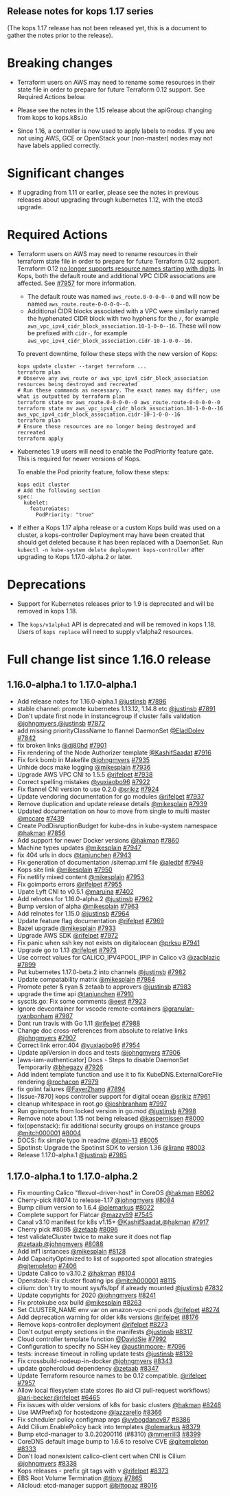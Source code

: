 ## Release notes for kops 1.17 series

(The kops 1.17 release has not been released yet, this is a document to gather
the notes prior to the release).

# Breaking changes

* Terraform users on AWS may need to rename some resources in their state file in order to prepare for future Terraform 0.12 support. See Required Actions below.

* Please see the notes in the 1.15 release about the apiGroup changing from kops
  to kops.k8s.io

* Since 1.16, a controller is now used to apply labels to nodes.  If
  you are not using AWS, GCE or OpenStack your (non-master) nodes may
  not have labels applied correctly.

# Significant changes

* If upgrading from 1.11 or earlier, please see the notes in previous releases
  about upgrading through kubernetes 1.12, with the etcd3 upgrade.

# Required Actions

* Terraform users on AWS may need to rename resources in their terraform state file in order to prepare for future Terraform 0.12 support.
  Terraform 0.12 [no longer supports resource names starting with digits](https://www.terraform.io/upgrade-guides/0-12.html#pre-upgrade-checklist). In Kops, both the default route and additional VPC CIDR associations are affected. See [#7957](https://github.com/kubernetes/kops/pull/7957) for more information.
  * The default route was named `aws_route.0-0-0-0--0` and will now be named `aws_route.route-0-0-0-0--0`.
  * Additional CIDR blocks associated with a VPC were similarly named the hyphenated CIDR block with two hyphens for the `/`, for example `aws_vpc_ipv4_cidr_block_association.10-1-0-0--16`. These will now be prefixed with `cidr-`, for example `aws_vpc_ipv4_cidr_block_association.cidr-10-1-0-0--16`.
  
  To prevent downtime, follow these steps with the new version of Kops:
  ```
  kops update cluster --target terraform ...
  terraform plan
  # Observe any aws_route or aws_vpc_ipv4_cidr_block_association resources being destroyed and recreated
  # Run these commands as necessary. The exact names may differ; use what is outputted by terraform plan
  terraform state mv aws_route.0-0-0-0--0 aws_route.route-0-0-0-0--0
  terraform state mv aws_vpc_ipv4_cidr_block_association.10-1-0-0--16 aws_vpc_ipv4_cidr_block_association.cidr-10-1-0-0--16
  terraform plan
  # Ensure these resources are no longer being destroyed and recreated
  terraform apply
  ```

* Kubernetes 1.9 users will need to enable the PodPriority feature gate. This is required for newer versions of Kops.

  To enable the Pod priority feature, follow these steps:
  ```
  kops edit cluster
  # Add the following section
  spec:
    kubelet:
      featureGates:
        PodPriority: "true"
  ```
 
* If either a Kops 1.17 alpha release or a custom Kops build was used on a cluster,
  a kops-controller Deployment may have been created that should get deleted because it has been replaced with a DaemonSet.
  Run `kubectl -n kube-system delete deployment kops-controller` after upgrading to Kops 1.17.0-alpha.2 or later.

# Deprecations

* Support for Kubernetes releases prior to 1.9 is deprecated and will be removed in kops 1.18.

* The `kops/v1alpha1` API is deprecated and will be removed in kops 1.18. Users of `kops replace` will need to supply v1alpha2 resources.

# Full change list since 1.16.0 release

## 1.16.0-alpha.1 to 1.17.0-alpha.1

* Add release notes for 1.16.0-alpha.1 [@justinsb](https://github.com/justinsb) [#7896](https://github.com/kubernetes/kops/pull/7896)
* stable channel: promote kubernetes 1.13.12, 1.14.8 etc [@justinsb](https://github.com/justinsb) [#7891](https://github.com/kubernetes/kops/pull/7891)
* Don't update first node in instancegroup if cluster fails validation [@johngmyers](https://github.com/johngmyers),[@justinsb](https://github.com/justinsb) [#7872](https://github.com/kubernetes/kops/pull/7872)
* add missing priorityClassName to flannel DaemonSet [@EladDolev](https://github.com/EladDolev) [#7842](https://github.com/kubernetes/kops/pull/7842)
* fix broken links [@dj80hd](https://github.com/dj80hd) [#7901](https://github.com/kubernetes/kops/pull/7901)
* Fix rendering of the Node Authorizer template [@KashifSaadat](https://github.com/KashifSaadat) [#7916](https://github.com/kubernetes/kops/pull/7916)
* Fix fork bomb in Makefile [@johngmyers](https://github.com/johngmyers) [#7935](https://github.com/kubernetes/kops/pull/7935)
* Unhide docs make logging [@mikesplain](https://github.com/mikesplain) [#7936](https://github.com/kubernetes/kops/pull/7936)
* Upgrade AWS VPC CNI to 1.5.5 [@rifelpet](https://github.com/rifelpet) [#7938](https://github.com/kubernetes/kops/pull/7938)
* Correct spelling mistakes [@yuxiaobo96](https://github.com/yuxiaobo96) [#7922](https://github.com/kubernetes/kops/pull/7922)
* Fix flannel CNI version to use 0.2.0 [@srikiz](https://github.com/srikiz) [#7924](https://github.com/kubernetes/kops/pull/7924)
* Update vendoring documentation for go modules [@rifelpet](https://github.com/rifelpet) [#7937](https://github.com/kubernetes/kops/pull/7937)
* Remove duplication and update release details [@mikesplain](https://github.com/mikesplain) [#7939](https://github.com/kubernetes/kops/pull/7939)
* Updated documentation on how to move from single to multi master [@mccare](https://github.com/mccare) [#7439](https://github.com/kubernetes/kops/pull/7439)
* Create PodDisruptionBudget for kube-dns in kube-system namespace [@hakman](https://github.com/hakman) [#7856](https://github.com/kubernetes/kops/pull/7856)
* Add support for newer Docker versions [@hakman](https://github.com/hakman) [#7860](https://github.com/kubernetes/kops/pull/7860)
* Machine types updates [@mikesplain](https://github.com/mikesplain) [#7947](https://github.com/kubernetes/kops/pull/7947)
* fix 404 urls in docs [@tanjunchen](https://github.com/tanjunchen) [#7943](https://github.com/kubernetes/kops/pull/7943)
* Fix generation of documentation /sitemap.xml file [@aledbf](https://github.com/aledbf) [#7949](https://github.com/kubernetes/kops/pull/7949)
* Kops site link [@mikesplain](https://github.com/mikesplain) [#7950](https://github.com/kubernetes/kops/pull/7950)
* Fix netlify mixed content [@mikesplain](https://github.com/mikesplain) [#7953](https://github.com/kubernetes/kops/pull/7953)
* Fix goimports errors [@rifelpet](https://github.com/rifelpet) [#7955](https://github.com/kubernetes/kops/pull/7955)
* Upate Lyft CNI to v0.5.1 [@maruina](https://github.com/maruina) [#7402](https://github.com/kubernetes/kops/pull/7402)
* Add relnotes for 1.16.0-alpha.2 [@justinsb](https://github.com/justinsb) [#7962](https://github.com/kubernetes/kops/pull/7962)
* Bump version of alpha [@mikesplain](https://github.com/mikesplain) [#7963](https://github.com/kubernetes/kops/pull/7963)
* Add relnotes for 1.15.0 [@justinsb](https://github.com/justinsb) [#7964](https://github.com/kubernetes/kops/pull/7964)
* Update feature flag documentation [@rifelpet](https://github.com/rifelpet) [#7969](https://github.com/kubernetes/kops/pull/7969)
* Bazel upgrade [@mikesplain](https://github.com/mikesplain) [#7933](https://github.com/kubernetes/kops/pull/7933)
* Upgrade AWS SDK [@rifelpet](https://github.com/rifelpet) [#7972](https://github.com/kubernetes/kops/pull/7972)
* Fix panic when ssh key not exists on digitalocean [@prksu](https://github.com/prksu) [#7941](https://github.com/kubernetes/kops/pull/7941)
* Upgrade go to 1.13 [@rifelpet](https://github.com/rifelpet) [#7973](https://github.com/kubernetes/kops/pull/7973)
* Use correct values for CALICO_IPV4POOL_IPIP in Calico v3 [@zacblazic](https://github.com/zacblazic) [#7899](https://github.com/kubernetes/kops/pull/7899)
* Put kubernetes 1.17.0-beta.2 into channels [@justinsb](https://github.com/justinsb) [#7982](https://github.com/kubernetes/kops/pull/7982)
* Update compatability matrix [@mikesplain](https://github.com/mikesplain) [#7984](https://github.com/kubernetes/kops/pull/7984)
* Promote peter & ryan & zetaab to approvers [@justinsb](https://github.com/justinsb) [#7983](https://github.com/kubernetes/kops/pull/7983)
* upgrade the time api [@tanjunchen](https://github.com/tanjunchen) [#7910](https://github.com/kubernetes/kops/pull/7910)
* sysctls.go: Fix some comments [@eest](https://github.com/eest) [#7923](https://github.com/kubernetes/kops/pull/7923)
* Ignore devcontainer for vscode remote-containers [@granular-ryanbonham](https://github.com/granular-ryanbonham) [#7987](https://github.com/kubernetes/kops/pull/7987)
* Dont run travis with Go 1.11 [@rifelpet](https://github.com/rifelpet) [#7988](https://github.com/kubernetes/kops/pull/7988)
* Change doc cross-references from absolute to relative links [@johngmyers](https://github.com/johngmyers) [#7907](https://github.com/kubernetes/kops/pull/7907)
* Correct link error:404 [@yuxiaobo96](https://github.com/yuxiaobo96) [#7954](https://github.com/kubernetes/kops/pull/7954)
* Update apiVersion in docs and tests [@johngmyers](https://github.com/johngmyers) [#7906](https://github.com/kubernetes/kops/pull/7906)
* [aws-iam-authenticator] Docs - Steps to disable DaemonSet Temporarily [@bhegazy](https://github.com/bhegazy) [#7926](https://github.com/kubernetes/kops/pull/7926)
* Add indent template function and use it to fix KubeDNS.ExternalCoreFile rendering [@rochacon](https://github.com/rochacon) [#7979](https://github.com/kubernetes/kops/pull/7979)
* fix golint failures [@FayerZhang](https://github.com/FayerZhang) [#7894](https://github.com/kubernetes/kops/pull/7894)
* [Issue-7870] kops controller support for digital ocean [@srikiz](https://github.com/srikiz) [#7961](https://github.com/kubernetes/kops/pull/7961)
* cleanup whitespace in root.go [@joshbranham](https://github.com/joshbranham) [#7997](https://github.com/kubernetes/kops/pull/7997)
* Run goimports from locked version in go.mod [@justinsb](https://github.com/justinsb) [#7998](https://github.com/kubernetes/kops/pull/7998)
* Remove note about 1.15 not being released [@kaspernissen](https://github.com/kaspernissen) [#8000](https://github.com/kubernetes/kops/pull/8000)
* fix(openstack): fix additional security groups on instance groups [@mitch000001](https://github.com/mitch000001) [#8004](https://github.com/kubernetes/kops/pull/8004)
* DOCS: fix simple typo in readme [@lpmi-13](https://github.com/lpmi-13) [#8005](https://github.com/kubernetes/kops/pull/8005)
* Spotinst: Upgrade the Spotinst SDK to version 1.36 [@liranp](https://github.com/liranp) [#8003](https://github.com/kubernetes/kops/pull/8003)
* Release 1.17.0-alpha.1 [@justinsb](https://github.com/justinsb) [#7985](https://github.com/kubernetes/kops/pull/7985)

## 1.17.0-alpha.1 to 1.17.0-alpha.2

* Fix mounting Calico "flexvol-driver-host" in CoreOS [@hakman](https://github.com/hakman) [#8062](https://github.com/kubernetes/kops/pull/8062)
* Cherry-pick #8074 to release-1.17 [@johngmyers](https://github.com/johngmyers) [#8084](https://github.com/kubernetes/kops/pull/8084)
* Bump cilium version to 1.6.4 [@olemarkus](https://github.com/olemarkus) [#8022](https://github.com/kubernetes/kops/pull/8022)
* Complete support for Flatcar [@mazzy89](https://github.com/mazzy89) [#7545](https://github.com/kubernetes/kops/pull/7545)
* Canal v3.10 manifest for k8s v1.15+ [@KashifSaadat](https://github.com/KashifSaadat),[@hakman](https://github.com/hakman) [#7917](https://github.com/kubernetes/kops/pull/7917)
* Cherry pick #8095 [@zetaab](https://github.com/zetaab) [#8096](https://github.com/kubernetes/kops/pull/8096)
* test validateCluster twice to make sure it does not flap [@zetaab](https://github.com/zetaab),[@johngmyers](https://github.com/johngmyers) [#8088](https://github.com/kubernetes/kops/pull/8088)
* Add inf1 isntances [@mikesplain](https://github.com/mikesplain) [#8128](https://github.com/kubernetes/kops/pull/8128)
* Add CapacityOptimized to list of supported spot allocation strategies [@gjtempleton](https://github.com/gjtempleton) [#7406](https://github.com/kubernetes/kops/pull/7406)
* Update Calico to v3.10.2 [@hakman](https://github.com/hakman) [#8104](https://github.com/kubernetes/kops/pull/8104)
* Openstack: Fix cluster floating ips [@mitch000001](https://github.com/mitch000001) [#8115](https://github.com/kubernetes/kops/pull/8115)
* cilium: don't try to mount sys/fs/bpf if already mounted [@justinsb](https://github.com/justinsb) [#7832](https://github.com/kubernetes/kops/pull/7832)
* Update copyrights for 2020 [@johngmyers](https://github.com/johngmyers) [#8241](https://github.com/kubernetes/kops/pull/8241)
* Fix protokube osx build [@mikesplain](https://github.com/mikesplain) [#8263](https://github.com/kubernetes/kops/pull/8263)
* Set CLUSTER_NAME env var on amazon-vpc-cni pods [@rifelpet](https://github.com/rifelpet) [#8274](https://github.com/kubernetes/kops/pull/8274)
* Add deprecation warning for older k8s versions [@rifelpet](https://github.com/rifelpet) [#8176](https://github.com/kubernetes/kops/pull/8176)
* Remove kops-controller deployment [@rifelpet](https://github.com/rifelpet) [#8273](https://github.com/kubernetes/kops/pull/8273)
* Don't output empty sections in the manifests [@justinsb](https://github.com/justinsb) [#8317](https://github.com/kubernetes/kops/pull/8317)
* Cloud controller template function [@DavidSie](https://github.com/DavidSie) [#7992](https://github.com/kubernetes/kops/pull/7992)
* Configuration to specify no SSH key [@austinmoore-](https://github.com/austinmoore-) [#7096](https://github.com/kubernetes/kops/pull/7096)
* tests: increase timeout in rolling update tests [@justinsb](https://github.com/justinsb) [#8139](https://github.com/kubernetes/kops/pull/8139)
* Fix crossbuild-nodeup-in-docker [@johngmyers](https://github.com/johngmyers) [#8343](https://github.com/kubernetes/kops/pull/8343)
* update gophercloud dependency [@zetaab](https://github.com/zetaab) [#8347](https://github.com/kubernetes/kops/pull/8347)
* Update Terraform resource names to be 0.12 compatible. [@rifelpet](https://github.com/rifelpet) [#7957](https://github.com/kubernetes/kops/pull/7957)
* Allow local filesystem state stores (to aid CI pull-request workflows) [@ari-becker](https://github.com/ari-becker),[@rifelpet](https://github.com/rifelpet) [#6465](https://github.com/kubernetes/kops/pull/6465)
* Fix issues with older versions of k8s for basic clusters [@hakman](https://github.com/hakman) [#8248](https://github.com/kubernetes/kops/pull/8248)
* Use IAMPrefix() for hostedzone [@lazzarello](https://github.com/lazzarello) [#8366](https://github.com/kubernetes/kops/pull/8366)
* Fix scheduler policy configmap args [@vvbogdanov87](https://github.com/vvbogdanov87) [#8386](https://github.com/kubernetes/kops/pull/8386)
* Add Cilium.EnablePolicy back into templates [@olemarkus](https://github.com/olemarkus) [#8379](https://github.com/kubernetes/kops/pull/8379)
* Bump etcd-manager to 3.0.20200116 (#8310) [@mmerrill3](https://github.com/mmerrill3) [#8399](https://github.com/kubernetes/kops/pull/8399)
* CoreDNS default image bump to 1.6.6 to resolve CVE [@gjtempleton](https://github.com/gjtempleton) [#8333](https://github.com/kubernetes/kops/pull/8333)
* Don't load nonexistent calico-client cert when CNI is Cilium [@johngmyers](https://github.com/johngmyers) [#8338](https://github.com/kubernetes/kops/pull/8338)
* Kops releases - prefix git tags with v [@rifelpet](https://github.com/rifelpet) [#8373](https://github.com/kubernetes/kops/pull/8373)
* EBS Root Volume Termination [@tioxy](https://github.com/tioxy) [#7865](https://github.com/kubernetes/kops/pull/7865)
* Alicloud: etcd-manager support [@bittopaz](https://github.com/bittopaz) [#8016](https://github.com/kubernetes/kops/pull/8016)
